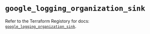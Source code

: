 # `google_logging_organization_sink`

Refer to the Terraform Registory for docs: [`google_logging_organization_sink`](https://www.terraform.io/docs/providers/google/r/logging_organization_sink).
